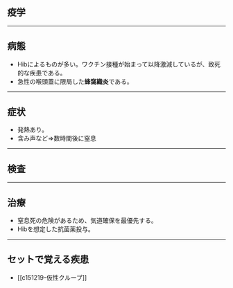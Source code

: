 ## 疫学
---
## 病態
- Hibによるものが多い。ワクチン接種が始まって以降激減しているが、致死的な疾患である。
- 急性の喉頭蓋に限局した**蜂窩織炎**である。
---
## 症状
- 発熱あり。
- 含み声など⇒数時間後に窒息
---
## 検査
---
## 治療
- 窒息死の危険があるため、気道確保を最優先する。
- Hibを想定した抗菌薬投与。
---
## セットで覚える疾患
- [[c151219-仮性クループ]]